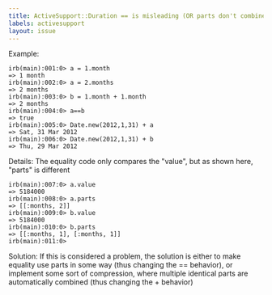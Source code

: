 ```yaml
---
title: ActiveSupport::Duration == is misleading (OR parts don't combine correctly)
labels: activesupport
layout: issue
---
```


Example:

``` irb
irb(main):001:0> a = 1.month
=> 1 month
irb(main):002:0> a = 2.months
=> 2 months
irb(main):003:0> b = 1.month + 1.month
=> 2 months
irb(main):004:0> a==b
=> true
irb(main):005:0> Date.new(2012,1,31) + a
=> Sat, 31 Mar 2012
irb(main):006:0> Date.new(2012,1,31) + b
=> Thu, 29 Mar 2012
```

Details:
The equality code only compares the "value", but as shown here, "parts" is different

``` irb
irb(main):007:0> a.value
=> 5184000
irb(main):008:0> a.parts
=> [[:months, 2]]
irb(main):009:0> b.value
=> 5184000
irb(main):010:0> b.parts
=> [[:months, 1], [:months, 1]]
irb(main):011:0>
```

Solution:
If this is considered a problem, the solution is either to make equality use parts in some way (thus changing the == behavior), or implement some sort of compression, where multiple identical parts are automatically combined (thus changing the + behavior)

